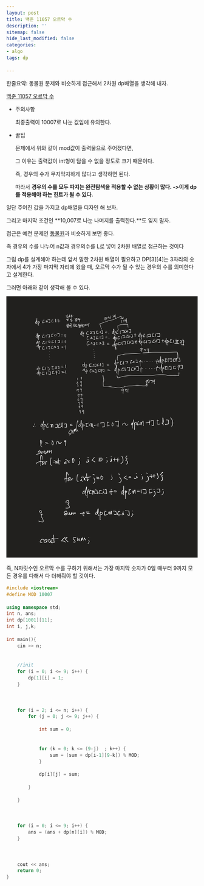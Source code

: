 ```yaml
---
layout: post
title: 백준 11057 오르막 수
description: ''
sitemap: false
hide_last_modified: false
categories:
- algo
tags: dp

---
```

한줄요약: 동물원 문제와 비슷하게 접근해서 2차원 dp배열을 생각해 내자.

[백준 11057 오르막 수](https://www.acmicpc.net/problem/11057)

* 주의사항

  최종출력이 10007로 나눈 값임에 유의한다.

* 꿀팁

  문제에서 위와 같이 mod값이 출력물으로 주어졌다면,

  그 이유는 출력값이 int형이 담을 수 없을 정도로 크기 때문이다.

  즉, 경우의 수가 무지막지하게 많다고 생각하면 된다.

  따라서 **경우의 수를 모두 따지는 완전탐색을 적용할 수 없는 상황이 많다. ->이게 dp를 적용해야 하는 힌트가 될 수 있다.**

일단 주어진 값을 가지고 dp배열을 디자인 해 보자.

그리고 마지막 조건인 **10,007로 나눈 나머지를 출력한다.**도 잊지 말자.

접근은 예전 문제인 [동물원](https://www.acmicpc.net/problem/1309)과 비슷하게 보면 좋다.

즉 경우의 수를 나누어 n값과 경우의수를 L로 넣어 2차원 배열로 접근하는 것이다

그럼 dp를 설계해야 하는데 앞서 말한 2차원 배열이 필요하고 DP\[3\]\[4\]는 3자리의 숫자에서 4가 가장 마지막 자리에 왔을 때, 오르막 수가 될 수 있는 경우의 수를 의미한다고 설계한다.

그러면 아래와 같이 생각해 볼 수 있다.

![](/uploads/blackboard.jpg)

즉, N자릿수인 오르막 수를 구하기 위해서는 가장 마지막 숫자가 0일 때부터 9까지 모든 경우를 다해서 다 더해줘야 할 것이다.


~~~cpp
#include <iostream>
#define MOD 10007

using namespace std;
int n, ans;
int dp[1001][11];
int i, j,k;

int main(){
    cin >> n;
    

    //init
    for (i = 0; i <= 9; i++) {
        dp[1][i] = 1;
    }



    for (i = 2; i <= n; i++) {
        for (j = 0; j <= 9; j++) {

            int sum = 0;

            
            for (k = 0; k <= (9-j)  ; k++) {
                sum = (sum + dp[i-1][9-k]) % MOD;
            }

            dp[i][j] = sum;

        }

    }



    for (i = 0; i <= 9; i++) {
        ans = (ans + dp[n][i]) % MOD;
    }



    cout << ans;
    return 0;
}

~~~